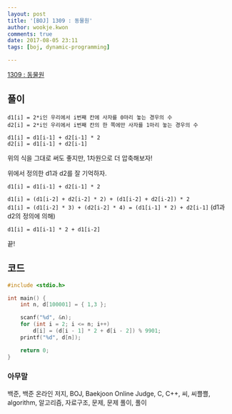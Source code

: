 ```yaml
---
layout: post
title: '[BOJ] 1309 : 동물원'
author: wookje.kwon
comments: true
date: 2017-08-05 23:11
tags: [boj, dynamic-programming]

---
```


[1309 : 동물원](https://www.acmicpc.net/problem/1309)

## 풀이

`d1[i] = 2*i인 우리에서 i번째 칸에 사자를 0마리 놓는 경우의 수`  
`d2[i] = 2*i인 우리에서 i번째 칸의 한 쪽에만 사자를 1마리 놓는 경우의 수`  

`d1[i] = d1[i-1] + d2[i-1] * 2`  
`d2[i] = d1[i-1] + d2[i-1]`  

위의 식을 그대로 써도 좋지만, 1차원으로 더 압축해보자!

위에서 정의한 d1과 d2를 잘 기억하자.

`d1[i] = d1[i-1] + d2[i-1] * 2`  

`d1[i] = (d1[i-2] + d2[i-2] * 2) + (d1[i-2] + d2[i-2]) * 2`  
`d1[i] = (d1[i-2] * 3) + (d2[i-2] * 4) = (d1[i-1] * 2) + d2[i-1]` (d1과 d2의 정의에 의해)

`d1[i] = d1[i-1] * 2 + d1[i-2]`  

끝!

## 코드

```cpp
#include <stdio.h>

int main() {
	int n, d[100001] = { 1,3 };

	scanf("%d", &n);
	for (int i = 2; i <= n; i++)
		d[i] = (d[i - 1] * 2 + d[i - 2]) % 9901;
	printf("%d", d[n]);

	return 0;
}
```

### 아무말  
백준, 백준 온라인 저지, BOJ, Baekjoon Online Judge, C, C++, 씨, 씨쁠쁠, algorithm, 알고리즘, 자료구조, 문제, 문제 풀이, 풀이